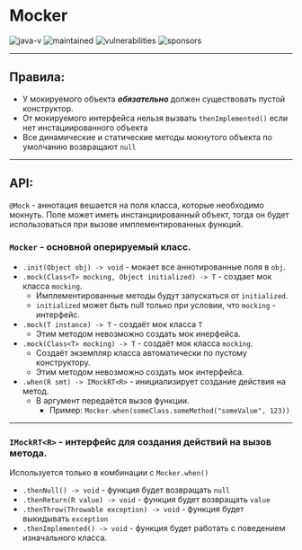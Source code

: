 # Mocker
![java-v](https://img.shields.io/badge/java-11-orange?style=flat-square&logo=oracle)
![maintained](https://img.shields.io/maintenance/yes/2023?style=flat-square)
![vulnerabilities](https://img.shields.io/snyk/vulnerabilities/github/anast3t/SimpleMockFramework?style=flat-square)
![sponsors](https://img.shields.io/github/sponsors/anast3t?color=red&style=flat-square)

---
## Правила:
* У мокируемого объекта **_обязательно_** должен существовать пустой конструктор.
* От мокируемого интерфейса нельзя вызвать `thenImplemented()` если нет инстациированного объекта
* Все динамические и статические методы мокнутого объекта по умолчанию возвращают `null`
---
## API:
`@Mock` - аннотация вешается на поля класса, которые необходимо мокнуть.
Поле может иметь инстанциированный объект, тогда он будет использоваться
при вызове имплементированных функций.

### `Mocker` - основной оперируемый класс.
* `.init(Object obj) -> void` - мокает все аннотированные поля в `obj`.
* `.mock(Class<T> mocking, Object initialized) -> T` - создает мок класса `mocking`.
  * Имплементированные методы будут запускаться от `initialized`.
  * `initialized` может быть null только при условии, что `mocking` - интерфейс.
* `.mock(T instance) -> T` - создаёт мок класса `T`
  * Этим методом невозможно создать мок инерфейса.
* `.mock(Class<T> mocking) -> T` - создаёт мок класса `mocking`.
  * Создаёт экземпляр класса автоматически по пустому конструктору.
  * Этим методом невозможно создать мок интерфейса.
* `.when(R smt) -> IMockRT<R>` - инициализирует создание действия на метод.
  * В аргумент передаётся вызов функции.
    * Пример: `Mocker.when(someClass.someMethod("someValue", 123))`
---
### `IMockRT<R>` - интерфейс для создания действий на вызов метода.
Используется только в комбинации с `Mocker.when()`
* `.thenNull() -> void` - функция будет возвращать `null`
* `.thenReturn(R value) -> void` - функция будет возвращать `value`
* `.thenThrow(Throwable exception) -> void` - функция будет выкидывать `exception` 
* `.thenImplemented() -> void` - функция будет работать с поведением изначального класса.
